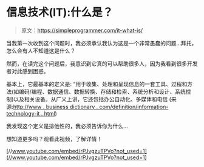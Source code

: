 # 信息技术(IT):什么是？

> 原文：<https://simpleprogrammer.com/it-what-is/>

当我第一次收到这个问题时，我必须承认我认为这是一个非常愚蠢的问题…拜托，怎么会有人不知道这是什么？

然而，在读完这个问题后，我意识到它真的可以帮助很多人，因为我看到很多开发者对此感到困惑。

基本上，它最基本的定义是:
“用于收集、处理和呈现信息的一套工具、过程和方法(如编码/编程、数据通信、数据转换、存储和检索、系统分析和设计、系统控制)以及相关设备。从广义上讲，它还包括办公自动化、多媒体和电信
(来源:[http://www . business dictionary . com/definition/information-technology-it . html](http://www.businessdictionary.com/definition/information-technology-IT.html))

我发现这个定义是排他性的，我必须告诉你为什么…

想知道更多吗？观看此视频，了解详情！

[//www.youtube.com/embed/rPJvgzuTPVo?not_used=1](//www.youtube.com/embed/rPJvgzuTPVo?not_used=1)